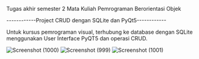 
Tugas akhir semester 2 Mata Kuliah Pemrograman Berorientasi Objek

------------Project CRUD dengan SQLite dan PyQt5------------

Untuk kursus pemrograman visual, terhubung ke database dengan SQLite menggunakan User Interface PyQT5 dan operasi CRUD.

![Screenshot (1000)](https://user-images.githubusercontent.com/109254315/178863391-d3f8591c-955a-4378-8a6d-075dc7a0abf2.png)
![Screenshot (999)](https://user-images.githubusercontent.com/109254315/178863469-c9812804-e00d-41dd-84c2-71a7f539f625.png)
![Screenshot (1001)](https://user-images.githubusercontent.com/109254315/178863475-eb1a5756-4c04-4fc8-a67d-2c8884640c4e.png)
